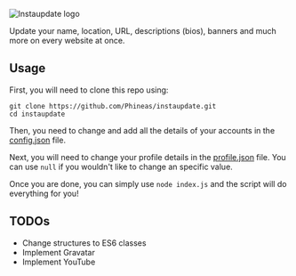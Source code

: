 ![Instaupdate logo](https://phineas.io/screenshots/instaupdate-logo.png)

Update your name, location, URL, descriptions (bios), banners and much more on every website at once.

## Usage
First, you will need to clone this repo using:

```shell
git clone https://github.com/Phineas/instaupdate.git
cd instaupdate
```

Then, you need to change and add all the details of your accounts in the [config.json](data/config.json) file.

Next, you will need to change your profile details in the [profile.json](data/profile.json) file. You can use ``null`` if you wouldn't like to change an specific value.

Once you are done, you can simply use ``node index.js`` and the script will do everything for you!

## TODOs

- Change structures to ES6 classes
- Implement Gravatar
- Implement YouTube